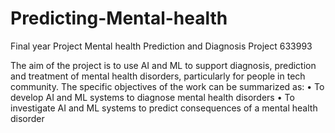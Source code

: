 # Predicting-Mental-health
Final year Project Mental health Prediction and Diagnosis Project 633993

The aim of the project is to use AI and ML to support diagnosis, prediction and treatment of mental health disorders, particularly for people in tech community.   The specific objectives of the work can be summarized as:
• To develop AI and ML systems to diagnose mental health disorders
• To investigate AI and ML systems to predict consequences of a mental health disorder
